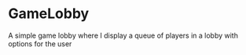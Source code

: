 # GameLobby
A simple game lobby where I display a queue of players in a lobby with options for the user
